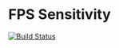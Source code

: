 # FPS Sensitivity
[![Build Status](https://img.shields.io/travis/com/shamofu/FPS-Sensitivity/main.svg?style=flat-square)](https://travis-ci.com/github/shamofu/FPS-Sensitivity)
